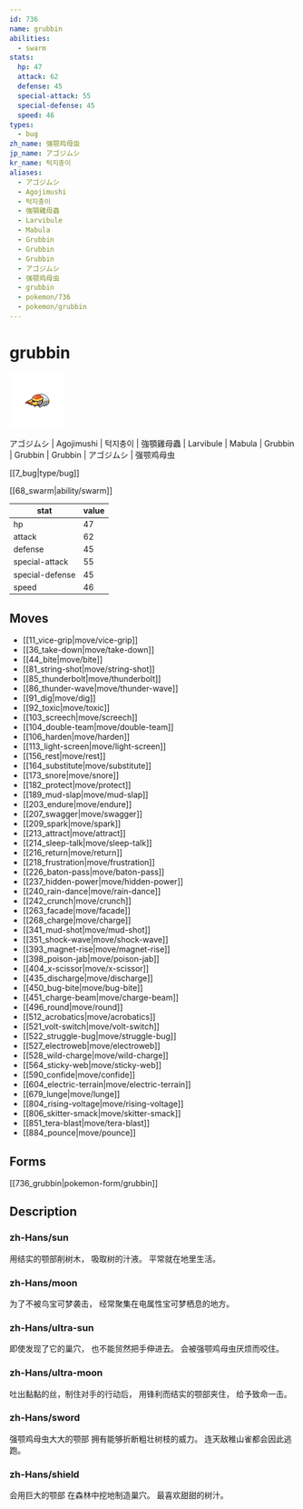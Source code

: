 ```yaml
---
id: 736
name: grubbin
abilities:
  - swarm
stats:
  hp: 47
  attack: 62
  defense: 45
  special-attack: 55
  special-defense: 45
  speed: 46
types:
  - bug
zh_name: 强颚鸡母虫
jp_name: アゴジムシ
kr_name: 턱지충이
aliases:
  - アゴジムシ
  - Agojimushi
  - 턱지충이
  - 強顎雞母蟲
  - Larvibule
  - Mabula
  - Grubbin
  - Grubbin
  - Grubbin
  - アゴジムシ
  - 强颚鸡母虫
  - grubbin
  - pokemon/736
  - pokemon/grubbin
---
```

# grubbin

![](https://raw.githubusercontent.com/PokeAPI/sprites/master/sprites/pokemon/736.png)

アゴジムシ | Agojimushi | 턱지충이 | 強顎雞母蟲 | Larvibule | Mabula | Grubbin | Grubbin | Grubbin | アゴジムシ | 强颚鸡母虫

[[7_bug|type/bug]]

[[68_swarm|ability/swarm]]

|stat|value|
|---|---|
|hp|47|
|attack|62|
|defense|45|
|special-attack|55|
|special-defense|45|
|speed|46|


## Moves

- [[11_vice-grip|move/vice-grip]]
- [[36_take-down|move/take-down]]
- [[44_bite|move/bite]]
- [[81_string-shot|move/string-shot]]
- [[85_thunderbolt|move/thunderbolt]]
- [[86_thunder-wave|move/thunder-wave]]
- [[91_dig|move/dig]]
- [[92_toxic|move/toxic]]
- [[103_screech|move/screech]]
- [[104_double-team|move/double-team]]
- [[106_harden|move/harden]]
- [[113_light-screen|move/light-screen]]
- [[156_rest|move/rest]]
- [[164_substitute|move/substitute]]
- [[173_snore|move/snore]]
- [[182_protect|move/protect]]
- [[189_mud-slap|move/mud-slap]]
- [[203_endure|move/endure]]
- [[207_swagger|move/swagger]]
- [[209_spark|move/spark]]
- [[213_attract|move/attract]]
- [[214_sleep-talk|move/sleep-talk]]
- [[216_return|move/return]]
- [[218_frustration|move/frustration]]
- [[226_baton-pass|move/baton-pass]]
- [[237_hidden-power|move/hidden-power]]
- [[240_rain-dance|move/rain-dance]]
- [[242_crunch|move/crunch]]
- [[263_facade|move/facade]]
- [[268_charge|move/charge]]
- [[341_mud-shot|move/mud-shot]]
- [[351_shock-wave|move/shock-wave]]
- [[393_magnet-rise|move/magnet-rise]]
- [[398_poison-jab|move/poison-jab]]
- [[404_x-scissor|move/x-scissor]]
- [[435_discharge|move/discharge]]
- [[450_bug-bite|move/bug-bite]]
- [[451_charge-beam|move/charge-beam]]
- [[496_round|move/round]]
- [[512_acrobatics|move/acrobatics]]
- [[521_volt-switch|move/volt-switch]]
- [[522_struggle-bug|move/struggle-bug]]
- [[527_electroweb|move/electroweb]]
- [[528_wild-charge|move/wild-charge]]
- [[564_sticky-web|move/sticky-web]]
- [[590_confide|move/confide]]
- [[604_electric-terrain|move/electric-terrain]]
- [[679_lunge|move/lunge]]
- [[804_rising-voltage|move/rising-voltage]]
- [[806_skitter-smack|move/skitter-smack]]
- [[851_tera-blast|move/tera-blast]]
- [[884_pounce|move/pounce]]

## Forms



[[736_grubbin|pokemon-form/grubbin]]

## Description

### zh-Hans/sun

用结实的颚部削树木，
吸取树的汁液。
平常就在地里生活。

### zh-Hans/moon

为了不被鸟宝可梦袭击，
经常聚集在电属性宝可梦栖息的地方。

### zh-Hans/ultra-sun

即使发现了它的巢穴，
也不能贸然把手伸进去。
会被强颚鸡母虫厌烦而咬住。

### zh-Hans/ultra-moon

吐出黏黏的丝，制住对手的行动后，
用锋利而结实的颚部夹住，
给予致命一击。

### zh-Hans/sword

强颚鸡母虫大大的颚部
拥有能够折断粗壮树枝的威力。
连天敌稚山雀都会因此逃跑。

### zh-Hans/shield

会用巨大的颚部
在森林中挖地制造巢穴。
最喜欢甜甜的树汁。

